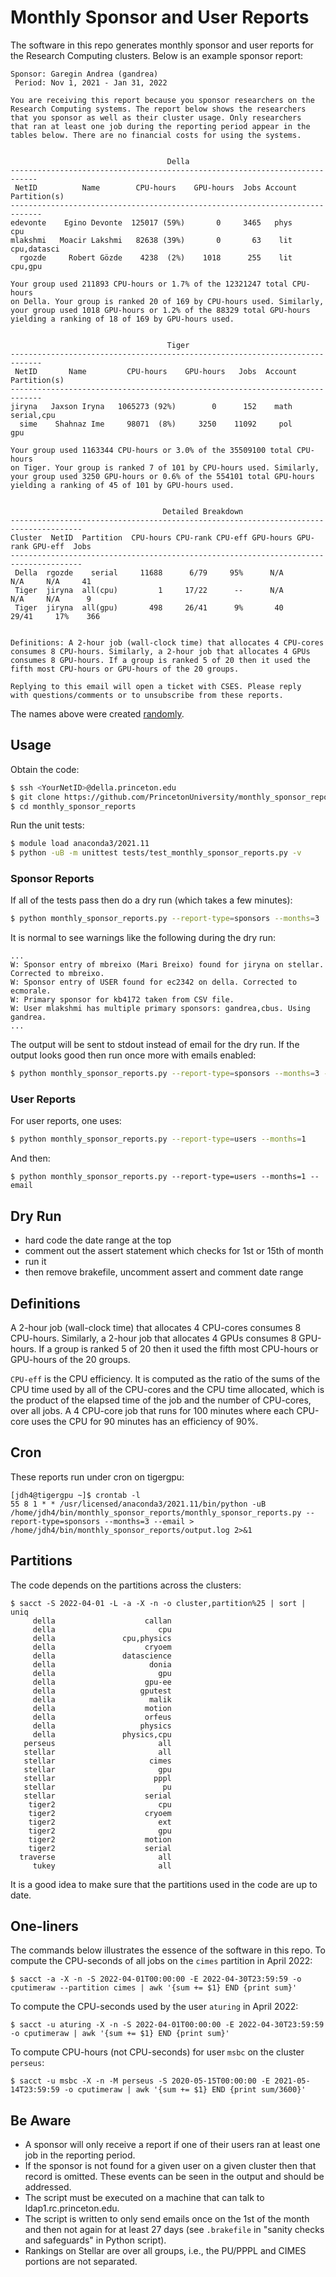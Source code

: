 # Monthly Sponsor and User Reports

The software in this repo generates monthly sponsor and user reports for the Research Computing clusters. Below is an example sponsor report:

```
Sponsor: Garegin Andrea (gandrea)
 Period: Nov 1, 2021 - Jan 31, 2022

You are receiving this report because you sponsor researchers on the
Research Computing systems. The report below shows the researchers
that you sponsor as well as their cluster usage. Only researchers
that ran at least one job during the reporting period appear in the
tables below. There are no financial costs for using the systems.


                                   Della                                   
----------------------------------------------------------------------------
 NetID          Name        CPU-hours    GPU-hours  Jobs Account Partition(s)
-----------------------------------------------------------------------------
edevonte    Egino Devonte  125017 (59%)       0     3465   phys           cpu
mlakshmi   Moacir Lakshmi   82638 (39%)       0       63    lit   cpu,datasci 
  rgozde     Robert Gözde    4238  (2%)    1018      255    lit       cpu,gpu

Your group used 211893 CPU-hours or 1.7% of the 12321247 total CPU-hours
on Della. Your group is ranked 20 of 169 by CPU-hours used. Similarly,
your group used 1018 GPU-hours or 1.2% of the 88329 total GPU-hours
yielding a ranking of 18 of 169 by GPU-hours used.


                                   Tiger                                   
-----------------------------------------------------------------------------
 NetID       Name         CPU-hours    GPU-hours   Jobs  Account Partition(s)
-----------------------------------------------------------------------------
jiryna   Jaxson Iryna   1065273 (92%)        0      152    math    serial,cpu 
  sime    Shahnaz Ime     98071  (8%)     3250    11092     pol           gpu 

Your group used 1163344 CPU-hours or 3.0% of the 35509100 total CPU-hours
on Tiger. Your group is ranked 7 of 101 by CPU-hours used. Similarly,
your group used 3250 GPU-hours or 0.6% of the 554101 total GPU-hours
yielding a ranking of 45 of 101 by GPU-hours used.


                                  Detailed Breakdown
--------------------------------------------------------------------------------------
Cluster  NetID  Partition  CPU-hours CPU-rank CPU-eff GPU-hours GPU-rank GPU-eff  Jobs
--------------------------------------------------------------------------------------
 Della  rgozde    serial     11688      6/79     95%      N/A       N/A     N/A     41
 Tiger  jiryna  all(cpu)         1     17/22      --      N/A       N/A     N/A      9
 Tiger  jiryna  all(gpu)       498     26/41      9%       40     29/41     17%    366


Definitions: A 2-hour job (wall-clock time) that allocates 4 CPU-cores
consumes 8 CPU-hours. Similarly, a 2-hour job that allocates 4 GPUs
consumes 8 GPU-hours. If a group is ranked 5 of 20 then it used the
fifth most CPU-hours or GPU-hours of the 20 groups.

Replying to this email will open a ticket with CSES. Please reply
with questions/comments or to unsubscribe from these reports.
```

The names above were created [randomly](https://www.behindthename.com/random/).

## Usage

Obtain the code:

```bash
$ ssh <YourNetID>@della.princeton.edu
$ git clone https://github.com/PrincetonUniversity/monthly_sponsor_reports.git
$ cd monthly_sponsor_reports
```

Run the unit tests:

```bash
$ module load anaconda3/2021.11
$ python -uB -m unittest tests/test_monthly_sponsor_reports.py -v
```

### Sponsor Reports

If all of the tests pass then do a dry run (which takes a few minutes):

```bash
$ python monthly_sponsor_reports.py --report-type=sponsors --months=3
```

It is normal to see warnings like the following during the dry run:

```
...
W: Sponsor entry of mbreixo (Mari Breixo) found for jiryna on stellar. Corrected to mbreixo.
W: Sponsor entry of USER found for ec2342 on della. Corrected to ecmorale.
W: Primary sponsor for kb4172 taken from CSV file.
W: User mlakshmi has multiple primary sponsors: gandrea,cbus. Using gandrea.
...
```

The output will be sent to stdout instead of email for the dry run. If the output looks good then run once more with emails enabled:

```bash
$ python monthly_sponsor_reports.py --report-type=sponsors --months=3 --email
```

### User Reports

For user reports, one uses:

```bash
$ python monthly_sponsor_reports.py --report-type=users --months=1
```

And then:

```
$ python monthly_sponsor_reports.py --report-type=users --months=1 --email
```

## Dry Run

- hard code the date range at the top  
- comment out the assert statement which checks for 1st or 15th of month  
- run it  
- then remove brakefile, uncomment assert and comment date range  


## Definitions

A 2-hour job (wall-clock time) that allocates 4 CPU-cores consumes 8 CPU-hours. Similarly, a 2-hour job that allocates 4 GPUs consumes 8 GPU-hours. If a group is ranked 5 of 20 then it used the fifth most CPU-hours or GPU-hours of the 20 groups.

`CPU-eff` is the CPU efficiency. It is computed as the ratio of the sums of the CPU time used by all of the CPU-cores and the CPU time allocated, which is the product of the elapsed time of the job and the number of CPU-cores, over all jobs. A 4 CPU-core job that runs for 100 minutes where each CPU-core uses the CPU for 90 minutes has an efficiency of 90%.

## Cron

These reports run under cron on tigergpu:

```
[jdh4@tigergpu ~]$ crontab -l
55 8 1 * * /usr/licensed/anaconda3/2021.11/bin/python -uB /home/jdh4/bin/monthly_sponsor_reports/monthly_sponsor_reports.py --report-type=sponsors --months=3 --email > /home/jdh4/bin/monthly_sponsor_reports/output.log 2>&1
```

## Partitions

The code depends on the partitions across the clusters:

```
$ sacct -S 2022-04-01 -L -a -X -n -o cluster,partition%25 | sort | uniq
     della                    callan 
     della                       cpu 
     della               cpu,physics 
     della                    cryoem 
     della               datascience 
     della                     donia 
     della                       gpu 
     della                    gpu-ee 
     della                   gputest 
     della                     malik 
     della                    motion 
     della                    orfeus 
     della                   physics 
     della               physics,cpu 
   perseus                       all 
   stellar                       all 
   stellar                     cimes 
   stellar                       gpu 
   stellar                      pppl 
   stellar                        pu 
   stellar                    serial 
    tiger2                       cpu 
    tiger2                    cryoem 
    tiger2                       ext 
    tiger2                       gpu 
    tiger2                    motion 
    tiger2                    serial 
  traverse                       all 
     tukey                       all 
```

It is a good idea to make sure that the partitions used in the code are up to date.

## One-liners

The commands below illustrates the essence of the software in this repo. To compute the CPU-seconds of all jobs on the `cimes` partition in April 2022:

```
$ sacct -a -X -n -S 2022-04-01T00:00:00 -E 2022-04-30T23:59:59 -o cputimeraw --partition cimes | awk '{sum += $1} END {print sum}'
```

To compute the CPU-seconds used by the user `aturing` in April 2022:

```
$ sacct -u aturing -X -n -S 2022-04-01T00:00:00 -E 2022-04-30T23:59:59 -o cputimeraw | awk '{sum += $1} END {print sum}'
```

To compute CPU-hours (not CPU-seconds) for user `msbc` on the cluster `perseus`:

```
$ sacct -u msbc -X -n -M perseus -S 2020-05-15T00:00:00 -E 2021-05-14T23:59:59 -o cputimeraw | awk '{sum += $1} END {print sum/3600}'
```

## Be Aware

- A sponsor will only receive a report if one of their users ran at least one job in the reporting period.  
- If the sponsor is not found for a given user on a given cluster then that record is omitted. These events can be seen in the output and should be addressed. 
- The script must be executed on a machine that can talk to ldap1.rc.princeton.edu.  
- The script is written to only send emails once on the 1st of the month and then not again for at least 27 days (see `.brakefile` in "sanity checks and safeguards" in Python script).  
- Rankings on Stellar are over all groups, i.e., the PU/PPPL and CIMES portions are not separated.
